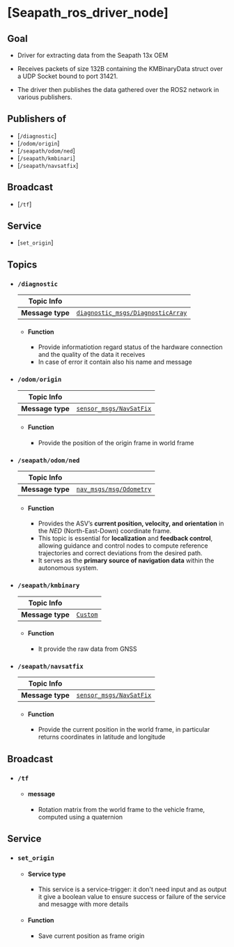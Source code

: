 # [Seapath_ros_driver_node]

## Goal
  - Driver for extracting data from the Seapath 13x OEM

  - Receives packets of size 132B containing the KMBinaryData struct over a UDP Socket bound to port 31421.

  - The driver then publishes the data gathered over the ROS2 network in various publishers.

## Publishers of

- [`/diagnostic`]
- [`/odom/origin`]
- [`/seapath/odom/ned`]
- [`/seapath/kmbinari`]
- [`/seapath/navsatfix`]

## Broadcast
- [`/tf`]

## Service
- [`set_origin`]

## Topics

- ### `/diagnostic`

  | Topic Info         |                                  |
  |--------------------|----------------------------------|
  | **Message type**   | [`diagnostic_msgs/DiagnosticArray`](https://docs.ros.org/en/noetic/api/diagnostic_msgs/html/msg/DiagnosticArray.html) |
  
  - #### Function
  
    - Provide informatiotion regard status of the hardware connection and the quality of the data it receives
    - In case of error it contain also his name and message

- ### `/odom/origin`

  | Topic Info         |                                  |
  |--------------------|----------------------------------|
  | **Message type**   | [`sensor_msgs/NavSatFix`](https://docs.ros.org/en/noetic/api/sensor_msgs/html/msg/NavSatFix.html) |
  
   - #### Function
      - Provide the position of the origin frame in world frame

- ### `/seapath/odom/ned`

  | Topic Info         |                                  |
  |--------------------|----------------------------------|
  | **Message type**   | [`nav_msgs/msg/Odometry`](https://docs.ros2.org/foxy/api/nav_msgs/msg/Odometry.html) |

  
    - #### Function
  
      - Provides the ASV’s **current position, velocity, and orientation** in the *NED* (North-East-Down) coordinate frame.  
      - This topic is essential for **localization** and **feedback control**, allowing guidance and control nodes to compute reference trajectories and correct deviations from the desired path.  
      - It serves as the **primary source of navigation data** within the autonomous system.


- ### `/seapath/kmbinary`

  | Topic Info         |                                  |
  |--------------------|----------------------------------|
  | **Message type**   | [`Custom`](https://github.com/vortexntnu/vortex-msgs/blob/main/msg/KMBinary.msg) |
  
  - #### Function
  
    - It provide the raw data from GNSS


- ### `/seapath/navsatfix`

  | Topic Info         |                                  |
  |--------------------|----------------------------------|
  | **Message type**   | [`sensor_msgs/NavSatFix`](https://docs.ros.org/en/noetic/api/sensor_msgs/html/msg/NavSatFix.html) |
  
   - #### Function
  
      - Provide the current position in the world frame, in particular returns coordinates in latitude and longitude
  
## Broadcast
- ### `/tf`

  - #### message
    - Rotation matrix from the world frame to the vehicle frame, computed using a quaternion

## Service

- ### `set_origin`

  - #### Service type
    - This service is a service-trigger: it don't need input and as output it give a boolean value to ensure success or failure of the service and mesagge with more details

  - #### Function
    - Save current position as frame origin
